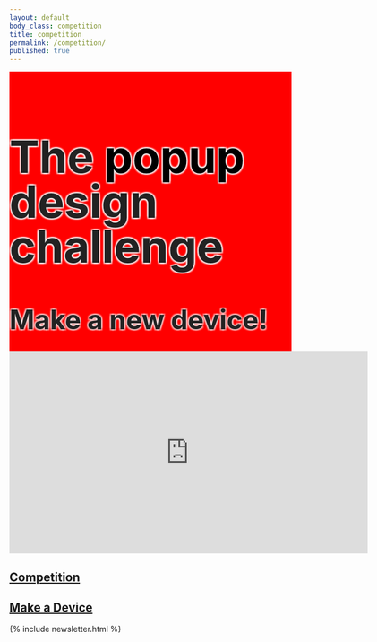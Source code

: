 ```yaml
---
layout: default
body_class: competition
title: competition
permalink: /competition/
published: true
---
```


<div class="section-wrapper alpha">
  <section>
  <h1 class="centered">The <strong>popup</strong> design challenge</h1>
  <h2 class="centered">Make a new device!</h2>
  </section>
</div>

<div class="section-wrapper bravo">
  <section>
    <div class="centered">
      <iframe src="https://player.vimeo.com/video/131475762?title=0&byline=0&portrait=0" width="640" height="360" frameborder="0" webkitallowfullscreen mozallowfullscreen allowfullscreen></iframe>
    </div>
  </section>
</div>

<div class="section-wrapper delta">
  <section>
    <div class="half centered">
      <h2><a href ="{{site.url}}/contest/introduction">Competition</a></h2>
    </div>
    <div class="half centered omega">
      <h2><a href ="{{site.url}}/tutorials/introduction">Make a Device</a></h2>
    </div>
  </section>
</div>

{% include newsletter.html %}














<style>
header,.alpha{
  background:red;
  }
.alpha strong
  {
    color:#000;
  }

.alpha h1
  {
    color:#222;
    font-size:5rem;
    line-height: 5rem;
    text-shadow: 
      2px 2px 2px rgba(255,255,255,.8),
      -2px 2px 2px rgba(255,255,255,.8),
      2px -2px 2px rgba(255,255,255,.8),
      -2px -2px 2px rgba(255,255,255,.8);
  }
.alpha h2
  {
    color:#222;
    font-size:3rem;
    line-height: 3rem;
    text-shadow: 
      2px 2px 2px rgba(255,255,255,.6),
      -2px 2px 2px rgba(255,255,255,.6),
      2px -2px 2px rgba(255,255,255,.6),
      -2px -2px 2px rgba(255,255,255,.6);
  }

.alpha
{
  background:url({{ site.image_dir }}/printapede_desktop.jpg) no-repeat;
  -webkit-background-size: cover;
  -moz-background-size: cover;
  -o-background-size: cover;
  background-size: cover;

  overflow:hidden;
  height:500px;

}
header a:link,header a:visited{color:white}
</style>
